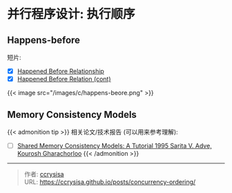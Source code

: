 # 并行程序设计: 执行顺序


<!--more-->

## Happens-before

短片:
- [x] [Happened Before Relationship](https://youtu.be/gGilgOSYbaI)
- [x] [Happened Before Relation (cont)](https://youtu.be/q-CwESo9UsM)

{{< image src="/images/c/happens-beore.png" >}}

## Memory Consistency Models

{{< admonition tip >}}
相关论文/技术报告 (可以用来参考理解):
- [ ] [Shared Memory Consistency Models: A Tutorial 1995 Sarita V. Adve, Kourosh Gharachorloo](https://inst.eecs.berkeley.edu/~cs252/sp17/papers/consistency-tutorial-1995.pdf)
{{< /admonition >}}


---

> 作者: [ccrysisa](https://github.com/ccrysisa)  
> URL: https://ccrysisa.github.io/posts/concurrency-ordering/  

